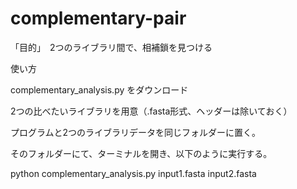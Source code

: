 # complementary-pair
「目的」　2つのライブラリ間で、相補鎖を見つける


使い方

complementary_analysis.py をダウンロード

2つの比べたいライブラリを用意（.fasta形式、ヘッダーは除いておく）

プログラムと2つのライブラリデータを同じフォルダーに置く。

そのフォルダーにて、ターミナルを開き、以下のように実行する。

python complementary_analysis.py input1.fasta input2.fasta
